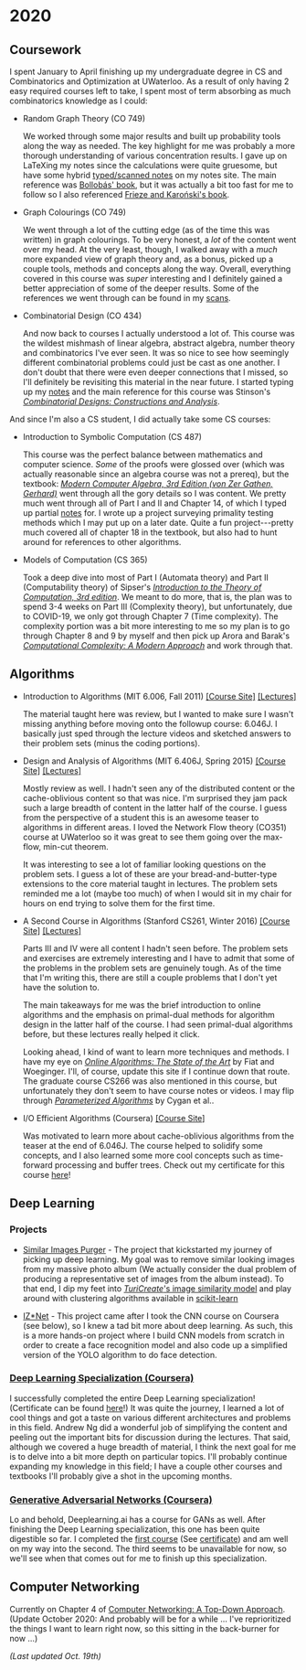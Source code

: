 # 2020

## Coursework

I spent January to April finishing up my undergraduate degree in CS and Combinatorics and Optimization at UWaterloo.
As a result of only having 2 easy required courses left to take, I spent most of term absorbing as much combinatorics knowledge as I could:

- Random Graph Theory (CO 749)

    We worked through some major results and built up probability tools along the way as needed.
    The key highlight for me was probably a more thorough understanding of various concentration results.
    I gave up on LaTeXing my notes since the calculations were quite gruesome, but have some hybrid [typed/scanned notes](https://nicholaspun.github.io/course-notes/co749_random/co749.pdf) on my notes site.
    The main reference was [Bollobás' book](https://www.cambridge.org/core/books/random-graphs/E21023008001CFA182CE666F5028489F), but it was actually a bit too fast for me to follow so I also referenced [Frieze and Karoński's book](https://www.cambridge.org/us/academic/subjects/mathematics/discrete-mathematics-information-theory-and-coding/introduction-random-graphs?format=HB).

- Graph Colourings (CO 749)

    We went through a lot of the cutting edge (as of the time this was written) in graph colourings.
    To be very honest, a _lot_ of the content went over my head.
    At the very least, though, I walked away with a _much_ more expanded view of graph theory and, as a bonus, picked up a couple tools, methods and concepts along the way.
    Overall, everything covered in this course was _super_ interesting and I definitely gained a better appreciation of some of the deeper results.
    Some of the references we went through can be found in my [scans](https://nicholaspun.github.io/course-notes/co749_colourings/co749.pdf).

- Combinatorial Design (CO 434)

    And now back to courses I actually understood a lot of.
    This course was the wildest mishmash of linear algebra, abstract algebra, number theory and combinatorics I've ever seen.
    It was so nice to see how seemingly different combinatorial problems could just be cast as one another.
    I don't doubt that there were even deeper connections that I missed, so I'll definitely be revisiting this material in the near future.
    I started typing up my [notes](https://nicholaspun.github.io/course-notes/co434/co434.pdf) and the main reference for this course was Stinson's _[Combinatorial Designs: Constructions and Analysis](https://www.springer.com/gp/book/9780387954875)_.

And since I'm also a CS student, I did actually take some CS courses:

- Introduction to Symbolic Computation (CS 487)

    This course was the perfect balance between mathematics and computer science.
    _Some_ of the proofs were glossed over (which was actually reasonable since an algebra course was not a prereq), but the textbook: _[Modern Computer Algebra, 3rd Edition (von Zer Gathen, Gerhard)](https://www.cambridge.org/core/books/modern-computer-algebra/DB3563D4013401734851CF683D2F03F0#)_ went through all the gory details so I was content.
    We pretty much went through all of Part I and II and Chapter 14, of which I typed up partial [notes](https://nicholaspun.github.io/course-notes/cs487/cs487.pdf) for. 
    I wrote up a project surveying primality testing methods which I may put up on a later date.
    Quite a fun project---pretty much covered all of chapter 18 in the textbook, but also had to hunt around for references to other algorithms.

- Models of Computation (CS 365)

    Took a deep dive into most of Part I (Automata theory) and Part II (Computability theory) of Sipser's _[Introduction to the Theory of Computation, 3rd edition](https://math.mit.edu/~sipser/book.html)_.
    We meant to do more, that is, the plan was to spend 3-4 weeks on Part III (Complexity theory), but unfortunately, due to COVID-19, we only got through Chapter 7 (Time complexity).
    The complexity portion was a bit more interesting to me so my plan is to go through Chapter 8 and 9 by myself and then pick up Arora and Barak's _[Computational Complexity: A Modern Approach](http://theory.cs.princeton.edu/complexity/)_ and work through that.


## Algorithms

- Introduction to Algorithms (MIT 6.006, Fall 2011) 
[[Course Site]](https://ocw.mit.edu/courses/electrical-engineering-and-computer-science/6-006-introduction-to-algorithms-fall-2011/index.htm)
[[Lectures]](https://www.youtube.com/playlist?list=PLUl4u3cNGP61Oq3tWYp6V_F-5jb5L2iHb)


    The material taught here was review, but I wanted to make sure I wasn't missing anything before moving onto the followup course: 6.046J.
    I basically just sped through the lecture videos and sketched answers to their problem sets (minus the coding portions).

- Design and Analysis of Algorithms (MIT 6.406J, Spring 2015)
[[Course Site]](https://ocw.mit.edu/courses/electrical-engineering-and-computer-science/6-046j-design-and-analysis-of-algorithms-spring-2015/)
[[Lectures]](https://www.youtube.com/playlist?list=PLUl4u3cNGP6317WaSNfmCvGym2ucw3oGp)

    Mostly review as well.
    I hadn't seen any of the distributed content or the cache-oblivious content so that was nice.
    I'm surprised they jam pack such a large breadth of content in the latter half of the course.
    I guess from the perspective of a student this is an awesome teaser to algorithms in different areas.
    I loved the Network Flow theory (CO351) course at UWaterloo so it was great to see them going over the max-flow, min-cut theorem.

    It was interesting to see a lot of familiar looking questions on the problem sets.
    I guess a lot of these are your bread-and-butter-type extensions to the core material taught in lectures.
    The problem sets reminded me a lot (maybe too much) of when I would sit in my chair for hours on end trying to solve them for the first time.

- A Second Course in Algorithms (Stanford CS261, Winter 2016)
[[Course Site]](http://timroughgarden.org/w16/w16.html)
[[Lectures]](https://www.youtube.com/playlist?list=PLEGCF-WLh2RJh2yDxlJJjnKswWdoO8gAc)
    
    Parts III and IV were all content I hadn't seen before.
    The problem sets and exercises are extremely interesting and I have to admit that some of the problems in the problem sets are genuinely tough.
    As of the time that I'm writing this, there are still a couple problems that I don't yet have the solution to.

    The main takeaways for me was the brief introduction to online algorithms and the emphasis on primal-dual methods for algorithm design in the latter half of the course.
    I had seen primal-dual algorithms before, but these lectures really helped it click.

    Looking ahead, I kind of want to learn more techniques and methods.
    I have my eye on [_Online Algorithms: The State of the Art_](https://link.springer.com/book/10.1007/BFb0029561) by Fiat and Woeginger.
    I'll, of course, update this site if I continue down that route.
    The graduate course CS266 was also mentioned in this course, but unfortunately they don't seem to have course notes or videos.
    I may flip through [_Parameterized Algorithms_](https://www.springer.com/gp/book/9783319212746) by Cygan et al..

- I/O Efficient Algorithms (Coursera) [[Course Site]](https://www.coursera.org/learn/io-efficient-algorithms)

    Was motivated to learn more about cache-oblivious algorithms from the teaser at the end of 6.046J.
    The course helped to solidify some concepts, and I also learned some more cool concepts such as time-forward processing and buffer trees.
    Check out my certificate for this course [here](https://www.coursera.org/account/accomplishments/certificate/PR2Z7JQ93Z8Y)!

<!-- - [Algorithmic Lower Bounds: Fun with Hardness Proofs (6.890, Fall 2014)](https://ocw.mit.edu/courses/electrical-engineering-and-computer-science/6-890-algorithmic-lower-bounds-fun-with-hardness-proofs-fall-2014/): In-progess -->

<!-- - [Advanced Data Structures (6.851, Spring 2012)](https://ocw.mit.edu/courses/electrical-engineering-and-computer-science/6-851-advanced-data-structures-spring-2012/index.htm): In-progress -->


## Deep Learning

### Projects

- [Similar Images Purger](https://github.com/nicholaspun/similar-images-purger) -
The project that kickstarted my journey of picking up deep learning.
My goal was to remove similar looking images from my massive photo album (We actually consider the dual problem of producing a representative set of images from the album instead).
To that end, I dip my feet into [_TuriCreate_'s image similarity model](https://apple.github.io/turicreate/docs/userguide/image_similarity/) and play around with clustering algorithms available in [scikit-learn](https://scikit-learn.org/stable/)

- [IZ*Net](https://github.com/nicholaspun/IZ-Net) -
This project came after I took the CNN course on Coursera (see below), so I knew a tad bit more about deep learning.
As such, this is a more hands-on project where I build CNN models from scratch in order to create a face recognition model and also code up a simplified version of the YOLO algorithm to do face detection.

### [Deep Learning Specialization (Coursera)](https://www.coursera.org/specializations/deep-learning)

I successfully completed the entire Deep Learning specialization!
(Certificate can be found [here](https://coursera.org/share/fc71fc75bc6bf0057ad12224e0b438f3)!)
It was quite the journey, I learned a lot of cool things and got a taste on various different architectures and problems in this field.
Andrew Ng did a wonderful job of simplifying the content and peeling out the important bits for discussion during the lectures.
That said, although we covered a huge breadth of material, I think the next goal for me is to delve into a bit more depth on particular topics.
I'll probably continue expanding my knowledge in this field; I have a couple other courses and textbooks I'll probably give a shot in the upcoming months.

### [Generative Adversarial Networks (Coursera)](https://www.coursera.org/specializations/generative-adversarial-networks-gans)

Lo and behold, Deeplearning.ai has a course for GANs as well.
After finishing the Deep Learning specialization, this one has been quite digestible so far.
I completed the [first course](https://www.coursera.org/learn/build-basic-generative-adversarial-networks-gans) (See [certificate](https://www.coursera.org/account/accomplishments/certificate/W4UW5T563DC3)) and am well on my way into the second. 
The third seems to be unavailable for now, so we'll see when that comes out for me to finish up this specialization.

## Computer Networking

Currently on Chapter 4 of [Computer Networking: A Top-Down Approach](https://www.pearson.com/us/higher-education/program/Kurose-Computer-Networking-A-Top-Down-Approach-7th-Edition/PGM1101673.html).
(Update October 2020: And probably will be for a while ... I've reprioritized the things I want to learn right now, so this sitting in the back-burner for now ...)


_(Last updated Oct. 19th)_


